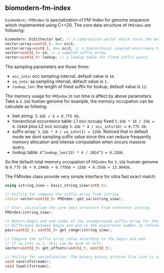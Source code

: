 ## biomodern-fm-index
`biomodern::FMIndex` is specialization of FM-Index for genome sequence which implemented using C++20. The core data structure of `FMIndex` are following:

```cpp
biomodern::DibitVector bwt; // a compression vector which store the bwt.
vector<array<uint32_t, 4>> occ1;
vector<array<uint8_t, 4>> occ2; // a hierarchical sampled occurrence table.
vector<uint32_t> sa; // a sampled suffix array.
vector<uint32_t> lookup; // a lookup table for fixed suffix query.
```

The sampling parameters are those three:
- `occ_intv`: occ sampling interval, default value is `16`.
- `sa_intv`: sa sampling interval, default value is `1`.
- `lookup_len`: the length of fixed suffix for lookup, default value is `13`.

The memory usage for `FMIndex` in run time is affect by above parameters. Take a `3.1Gb` human genome for example, the memory occupation can be calculate as follwing:
- bwt string: `3.1Gb / 4 = 0.775 Gb`.
- hierarchical occurrence table: L1 occ occupy fixed `3.1Gb * 16 / 256 = 0.194Gb` plus L2 occ occupy `3.1Gb * 4 / occ_intv(16) = 0.775 Gb`.
- suffix array: `3.1Gb * 4 / sa_intv(1) = 12Gb`. Noticed that in default mode we dont sampling suffix value since this can reduce frequently memory allocation and intense computation when occurs massive query.
- lookup table: `4^lookup_len(13) * 4 / 1024^3 = 0.25Gb`.

So the default total memory occupation of `FMIndex` for `3.1Gb` human genome is `0.775 Gb + 0.194Gb + 0.775Gb + 12Gb + 0.25Gb = 13.994Gb`.

The FMIndex class provide very simple interface for ultra fast exact match:
```cpp
using istring_view = basic_string_view<int8_t>;

// Utility for compute the suffix array from istring
static vector<uint32_t> FMIndex::get_sa(istring_view);

// Ctor. initialize the core data structure from reference istring.
FMIndex(istring_view);

// Return begin and end index of the uncompressed suffix array for the input query.
// Difference between begin and end is the occurrence number in reference.
pair<uint32_t, uint32_t> get_range(istring_view);

// Compute the suffix array value according to the begin and end. 
// if sa_intv is 1, this can be done at O(1).
vector<uint32_t> get_offsets(uint32_t, uint32_t);

// Utility for serialization. The binary binary archive file size is same as the memory occupation in run time.
void save(ofstream&);
void load(ifstream&);
```

